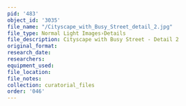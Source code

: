 ```yaml
---
pid: '483'
object_id: '3035'
file_name: "/Cityscape_with_Busy_Street_detail_2.jpg"
file_type: Normal Light Images›Details
file_description: Cityscape with Busy Street - Detail 2
original_format:
research_date:
researchers:
equipment_used:
file_location:
file_notes:
collection: curatorial_files
order: '046'
---
```

